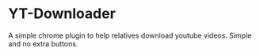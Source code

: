 # YT-Downloader

A simple chrome plugin to help relatives download youtube videos. Simple and no extra buttons.
